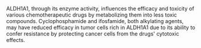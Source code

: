 ALDH1A1, through its enzyme activity, influences the efficacy and toxicity of various chemotherapeutic drugs by metabolizing them into less toxic compounds. Cyclophosphamide and ifosfamide, both alkylating agents, may have reduced efficacy in tumor cells rich in ALDH1A1 due to its ability to confer resistance by protecting cancer cells from the drugs' cytotoxic effects.